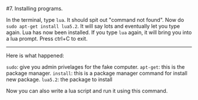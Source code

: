 #7. Installing programs.

In the terminal, type `lua`. It should spit out "command not found".
Now do `sudo apt-get install lua5.2`. It will say lots and eventually let you type again. Lua has now been installed.
If you type `lua` again, it will bring you into a lua prompt. Press ctrl+C to exit.

---

Here is what happened: 

`sudo`: give you admin privelages for the fake computer.
`apt-get`: this is the package manager.
`install`: this is a package manager command for install new package.
`lua5.2`: the package to install

Now you can also write a lua script and run it using this command.